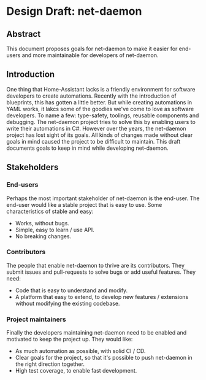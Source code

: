 # Design Draft: net-daemon

## Abstract
This document proposes goals for net-daemon to make it easier for end-users and more maintainable for developers of net-daemon.

## Introduction
One thing that Home-Assistant lacks is a friendly environment for software developers to create automations. Recently with the introduction of blueprints, this has gotten a little better. But while creating automations in YAML works, it lakcs some of the goodies we've come to love as software developers. To name a few: type-safety, toolings, reusable components and debugging. The net-daemon project tries to solve this by enabling users to write their automations in C#. However over the years, the net-daemon project has lost sight of its goals. All kinds of changes made without clear goals in mind caused the project to be difficult to maintain. This draft documents goals to keep in mind while developing net-daemon. 

## Stakeholders

### End-users
Perhaps the most important stakeholder of net-daemon is the end-user. The end-user would like a stable project that is easy to use. Some characteristics of stable and easy:

- Works, without bugs.
- Simple, easy to learn / use API.
- No breaking changes.

### Contributors
The people that enable net-daemon to thrive are its contributors. They submit issues and pull-requests to solve bugs or add useful features. They need:

- Code that is easy to understand and modify.
- A platform that easy to extend, to develop new features / extensions without modifying the existing codebase.

### Project maintainers
Finally the developers maintaining net-daemon need to be enabled and motivated to keep the project up. They would like:

- As much automation as possible, with solid CI / CD.
- Clear goals for the project, so that it's possible to push net-daemon in the right direction together.
- High test coverage, to enable fast development.